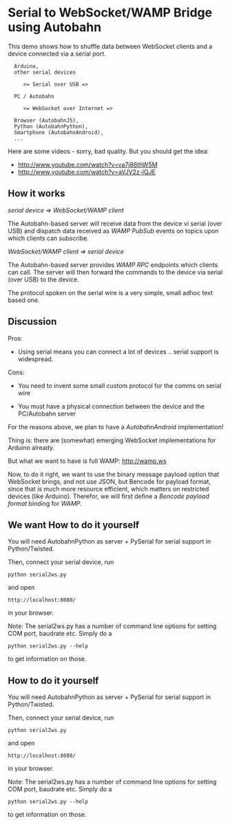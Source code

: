 Serial to WebSocket/WAMP Bridge using Autobahn
==============================================

This demo shows how to shuffle data between WebSocket clients and
a device connected via a serial port.

      Arduino,
      other serial devices

         <= Serial over USB =>

      PC / Autobahn

         <= WebSocket over Internet =>

      Browser (AutobahnJS),
      Python (AutobahnPython),
      Smartphone (AutobahnAndroid),
      ...


Here are some videos - sorry, bad quality. But you should get the idea:

   * http://www.youtube.com/watch?v=va7j86thW5M
   * http://www.youtube.com/watch?v=aVJV2z-lQJE



How it works
------------

*serial device => WebSocket/WAMP client*

The Autobahn-based server will receive data from the device vi serial (over USB)
and dispatch data received as *WAMP PubSub* events on topics upon which clients
can subscribe.

*WebSocket/WAMP client => serial device*

The Autobahn-based server provides *WAMP RPC* endpoints which clients can call.
The server will then forward the commands to the device via serial (over USB)
to the device.


The protocol spoken on the serial wire is a very simple, small adhoc text based
one.



Discussion
----------

Pros:

 * Using serial means you can connect a lot of devices .. serial support is widespread.

Cons:

 * You need to invent some small custom protocol for the comms on serial wire

 * You must have a physical connection between the device and the PC/Autobahn server


For the reasons above, we plan to have a *AutobahnAndroid* implementation!

Thing is: there are (somewhat) emerging WebSocket implementations for Arduino
already.

But what we want to have is full WAMP: http://wamp.ws

Now, to do it right, we want to use the binary message payload option that
WebSocket brings, and not use JSON, but Bencode for payload format, since that
is much more resource efficient, which matters on restricted devices (like
Arduino). Therefor, we will first define a *Bencode payload format* binding
for *WAMP*.



We want How to do it yourself
---------------------

You will need AutobahnPython as server + PySerial for serial support in
Python/Twisted.

Then, connect your serial device, run

    python serial2ws.py

and open

    http://localhost:8080/

in your browser.

Note: The serial2ws.py has a number of command line options for setting
COM port, baudrate etc. Simply do a

    python serial2ws.py --help

to get information on those.



How to do it yourself
---------------------

You will need AutobahnPython as server + PySerial for serial support in
Python/Twisted.

Then, connect your serial device, run

    python serial2ws.py

and open

    http://localhost:8080/

in your browser.

Note: The serial2ws.py has a number of command line options for setting
COM port, baudrate etc. Simply do a

    python serial2ws.py --help

to get information on those.
